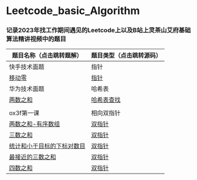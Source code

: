 # Leetcode_basic_Algorithm

### 记录2023年找工作期间遇见的Leetcode上以及B站上灵茶山艾府基础算法精讲视频中的题目


| 题目名称（点击跳转题解）       | 题目类型（点击跳转源码） |
| ------------------------------ | ------------------------ |
| 快手技术面题 |指针|
| [移动零](题解/移动零.md)        | [指针](源码/移动零.py)                     |
| 华为技术面题 |哈希表|
| [两数之和](题解/两数之和.md) | [哈希表查找](源码/两数之和.py)               |
|||
| ox3f第一课 |相向双指针|
| [两数之和-有序数组](题解/两数之和-输入有序数组.md) | [双指针](源码/两数之和-输入有序数组.py)               |
| [三数之和](题解/三数之和.md) | [双指针](源码/三数之和.py)               |
|[统计和小于目标的下标对数目](题解/统计和小于目标的下标数目.md)|[双指针](源码/统计和小于目标的下标数目.py)|
|[最接近的三数之和](题解/最接近的三数之和.md)|[双指针](源码/最接近的三数之和.py)|
|[四数之和](题解/四数之和.md)|[双指针](源码/四数之和.py)|